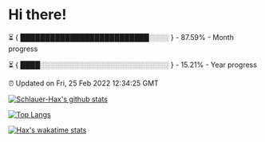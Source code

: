 # Hi there!

⏳ { ██████████████████████████░░░░ } - 87.59% - Month progress

⏳ { ████░░░░░░░░░░░░░░░░░░░░░░░░░░ } - 15.21% - Year progress

⏰ Updated on Fri, 25 Feb 2022 12:34:25 GMT


[![Schlauer-Hax's github stats](https://github-readme-stats.vercel.app/api?username=Schlauer-Hax&show_icons=true&theme=dark&count_private=true)](https://github.com/Schlauer-Hax)


[![Top Langs](https://github-readme-stats.vercel.app/api/top-langs/?username=Schlauer-Hax&layout=compact&theme=dark)](https://github.com/Schlauer-Hax?tab=repositories)


[![Hax's wakatime stats](https://github-readme-stats.vercel.app/api/wakatime?username=Hax&theme=dark)](https://wakatime.com/@Hax)

